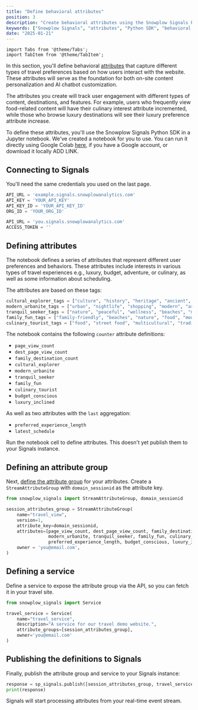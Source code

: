 ```yaml
---
title: "Define behavioral attributes"
position: 3
description: "Create behavioral attributes using the Snowplow Signals Python SDK to capture user preferences and interests from website interactions."
keywords: ["Snowplow Signals", "attributes", "Python SDK", "behavioral data", "user preferences"]
date: "2025-01-21"
---
```


```mdx-code-block
import Tabs from '@theme/Tabs';
import TabItem from '@theme/TabItem';
```

In this section, you'll define behavioral [attributes](/docs/signals/concepts/#attribute-groups) that capture different types of travel preferences based on how users interact with the website. These attributes will serve as the foundation for both on-site content personalization and AI chatbot customization.

The attributes you create will track user engagement with different types of content, destinations, and features. For example, users who frequently view food-related content will have their culinary interest attribute incremented, while those who browse luxury destinations will see their luxury preference attribute increase.

To define these attributes, you'll use the Snowplow Signals Python SDK in a Jupyter notebook. We've created a notebook for you to use. You can run it directly using Google Colab [here](https://colab.research.google.com/github/snowplow/documentation/blob/main/tutorials/signals-bdp/signals.ipynb), if you have a Google account, or download it locally ADD LINK.

## Connecting to Signals

You'll need the same credentials you used on the last page.

<Tabs groupId="cloud" queryString lazy>
  <TabItem value="cdi" label="CDI" default>

```python
API_URL = 'example.signals.snowplowanalytics.com'
API_KEY = 'YOUR_API_KEY'
API_KEY_ID = 'YOUR_API_KEY_ID'
ORG_ID = 'YOUR_ORG_ID'
```

  </TabItem>
  <TabItem value="sandbox" label="Sandbox">

```python
API_URL = 'you.signals.snowplowanalytics.com'
ACCESS_TOKEN = ''
```

  </TabItem>
</Tabs>

## Defining attributes

The notebook defines a series of attributes that represent different user preferences and behaviors. These attributes include interests in various types of travel experiences e.g., luxury, budget, adventure, or culinary, as well as some information about scheduling.

The attributes are based on these tags:

```python
cultural_explorer_tags = ["culture", "history", "heritage", "ancient", "temples", "art", "traditional"]
modern_urbanite_tags = ["urban", "nightlife", "shopping", "modern", "architecture"]
tranquil_seeker_tags = ["nature", "peaceful", "wellness", "beaches", "mountains", "river", "wellness"]
family_fun_tags = ["family-friendly", "beaches", "nature", "food", "mountains", "culture"]
culinary_tourist_tags = ["food", "street food", "multicultural", "traditional", "urban", "shopping"]
```

The notebook contains the following `counter` attribute definitions:
* `page_view_count`
* `dest_page_view_count`
* `family_destination_count`
* `cultural_explorer`
* `modern_urbanite`
* `tranquil_seeker`
* `family_fun`
* `culinary_tourist`
* `budget_conscious`
* `luxury_inclined`

As well as two attributes with the `last` aggregation:
* `preferred_experience_length`
* `latest_schedule`

Run the notebook cell to define attributes. This doesn't yet publish them to your Signals instance.

## Defining an attribute group

Next, [define the attribute group](/docs/signals/define-attributes/using-python-sdk/attribute-groups) for your attributes. Create a `StreamAttributeGroup` with `domain_sessionid` as the attribute key.

```python
from snowplow_signals import StreamAttributeGroup, domain_sessionid

session_attributes_group = StreamAttributeGroup(
    name="travel_view",
    version=1,
    attribute_key=domain_sessionid,
    attributes=[page_view_count, dest_page_view_count, family_destination_count, cultural_explorer,
                modern_urbanite, tranquil_seeker, family_fun, culinary_tourist,
                preferred_experience_length, budget_conscious, luxury_inclined, latest_schedule],
    owner = 'you@email.com',
)
```

## Defining a service

Define a service to expose the attribute group via the API, so you can fetch it in your travel site.

```python
from snowplow_signals import Service

travel_service = Service(
    name="travel_service",
    description="A service for our travel demo website.",
    attribute_groups=[session_attributes_group],
    owner='you@email.com'
)
```

## Publishing the definitions to Signals

Finally, publish the attribute group and service to your Signals instance:

```python
response = sp_signals.publish([session_attributes_group, travel_service])
print(response)
```

Signals will start processing attributes from your real-time event stream.
